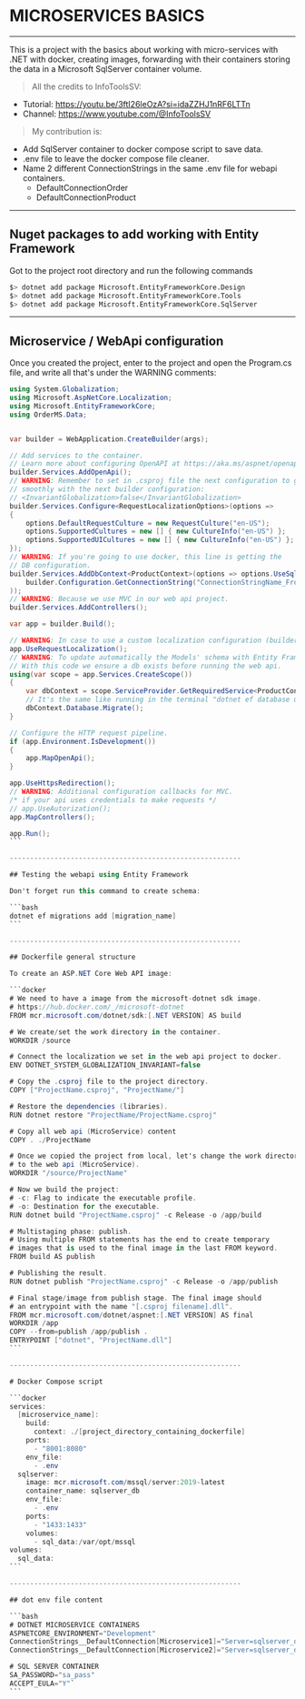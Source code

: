 # MICROSERVICES BASICS
----------------------

This is a project with the basics about working with micro-services with .NET with docker, creating images, forwarding with their containers storing the data in a Microsoft SqlServer container volume.

> All the credits to InfoToolsSV:
- Tutorial: https://youtu.be/3ftI26leOzA?si=idaZZHJ1nRF6LTTn
- Channel: https://www.youtube.com/@InfoToolsSV

> My contribution is:
- Add SqlServer container to docker compose script to save data.
- .env file to leave the docker compose file cleaner.
- Name 2 different ConnectionStrings in the same .env file for webapi containers.
  - DefaultConnectionOrder
  - DefaultConnectionProduct

---------------------------------------------------------

## Nuget packages to add working with Entity Framework

Got to the project root directory and run the following commands

```bash
$> dotnet add package Microsoft.EntityFrameworkCore.Design
$> dotnet add package Microsoft.EntityFrameworkCore.Tools
$> dotnet add package Microsoft.EntityFrameworkCore.SqlServer
```

---------------------------------------------------------

## Microservice / WebApi configuration

Once you created the project, enter to the project and open the Program.cs file, and write all that's under the WARNING comments:

````csharp
using System.Globalization;
using Microsoft.AspNetCore.Localization;
using Microsoft.EntityFrameworkCore;
using OrderMS.Data;


var builder = WebApplication.CreateBuilder(args);

// Add services to the container.
// Learn more about configuring OpenAPI at https://aka.ms/aspnet/openapi
builder.Services.AddOpenApi();
// WARNING: Remember to set in .csproj file the next configuration to go
// smoothly with the next builder configuration:
// <InvariantGlobalization>false</InvariantGlobalization>
builder.Services.Configure<RequestLocalizationOptions>(options =>
{
    options.DefaultRequestCulture = new RequestCulture("en-US");
    options.SupportedCultures = new [] { new CultureInfo("en-US") };
    options.SupportedUICultures = new [] { new CultureInfo("en-US") };
});
// WARNING: If you're going to use docker, this line is getting the
// DB configuration.
builder.Services.AddDbContext<ProductContext>(options => options.UseSqlServer(
    builder.Configuration.GetConnectionString("ConnectionStringName_From_Docker_Enviroment_Variables")
));
// WARNING: Because we use MVC in our web api project.
builder.Services.AddControllers();

var app = builder.Build();

// WARNING: In case to use a custom localization configuration (builder.Services.Configure<RequestLocalizationOptions>).
app.UseRequestLocalization();
// WARNING: To update automatically the Models' schema with Entity Framework.
// With this code we ensure a db exists before running the web api.
using(var scope = app.Services.CreateScope())
{
    var dbContext = scope.ServiceProvider.GetRequiredService<ProductContext>();
    // It's the same like running in the terminal "dotnet ef database update".
    dbContext.Database.Migrate();
} 

// Configure the HTTP request pipeline.
if (app.Environment.IsDevelopment())
{
    app.MapOpenApi();
}

app.UseHttpsRedirection();
// WARNING: Additional configuration callbacks for MVC.
/* if your api uses credentials to make requests */
// app.UseAutorization();
app.MapControllers();

app.Run();
```

---------------------------------------------------------

## Testing the webapi using Entity Framework

Don't forget run this command to create schema:

```bash
dotnet ef migrations add [migration_name]
```

---------------------------------------------------------

## Dockerfile general structure

To create an ASP.NET Core Web API image:

```docker
# We need to have a image from the microsoft-dotnet sdk image.
# https://hub.docker.com/_/microsoft-dotnet
FROM mcr.microsoft.com/dotnet/sdk:[.NET VERSION] AS build

# We create/set the work directory in the container.
WORKDIR /source

# Connect the localization we set in the web api project to docker.
ENV DOTNET_SYSTEM_GLOBALIZATION_INVARIANT=false

# Copy the .csproj file to the project directory.
COPY ["ProjectName.csproj", "ProjectName/"]

# Restore the dependencies (libraries).
RUN dotnet restore "ProjectName/ProjectName.csproj"

# Copy all web api (MicroService) content
COPY . ./ProjectName

# Once we copied the project from local, let's change the work directory
# to the web api (MicroService). 
WORKDIR "/source/ProjectName"

# Now we build the project:
# -c: Flag to indicate the executable profile.
# -o: Destination for the executable. 
RUN dotnet build "ProjectName.csproj" -c Release -o /app/build

# Multistaging phase: publish.
# Using multiple FROM statements has the end to create temporary
# images that is used to the final image in the last FROM keyword.
FROM build AS publish

# Publishing the result.
RUN dotnet publish "ProjectName.csproj" -c Release -o /app/publish

# Final stage/image from publish stage. The final image should
# an entrypoint with the name "[.csproj filename].dll".
FROM mcr.microsoft.com/dotnet/aspnet:[.NET VERSION] AS final
WORKDIR /app
COPY --from=publish /app/publish .
ENTRYPOINT ["dotnet", "ProjectName.dll"]
```

---------------------------------------------------------

# Docker Compose script

```docker
services:
  [microservice_name]:
    build:
      context: ./[project_directory_containing_dockerfile]
    ports:
      - "8001:8080"
    env_file:
      - .env
  sqlserver:
    image: mcr.microsoft.com/mssql/server:2019-latest
    container_name: sqlserver_db
    env_file:
      - .env
    ports:
      - "1433:1433"
    volumes:
      - sql_data:/var/opt/mssql
volumes:
  sql_data:
```

---------------------------------------------------------

## dot env file content

```bash
# DOTNET MICROSERVICE CONTAINERS
ASPNETCORE_ENVIRONMENT="Development"
ConnectionStrings__DefaultConnection[Microservice1]="Server=sqlserver_db;Database=ProductDB;User=sa;Password=sa_pass;Encrypt=false"
ConnectionStrings__DefaultConnection[Microservice2]="Server=sqlserver_db;Database=OrderDB;User=sa;Password=sa_pass;Encrypt=false"

# SQL SERVER CONTAINER
SA_PASSWORD="sa_pass"
ACCEPT_EULA="Y"`
```